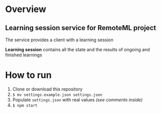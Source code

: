 # Overview
## Learning session service for RemoteML project

The service provides a client with a learning session

**Learning session** contains all the state and the results of ongoing and finished learnings


# How to run
1. Clone or download this repository
2. `$ mv settings.example.json settings.json`
3. Populate `settings.json` with real values *(see comments inside)*
4. `$ npm start`